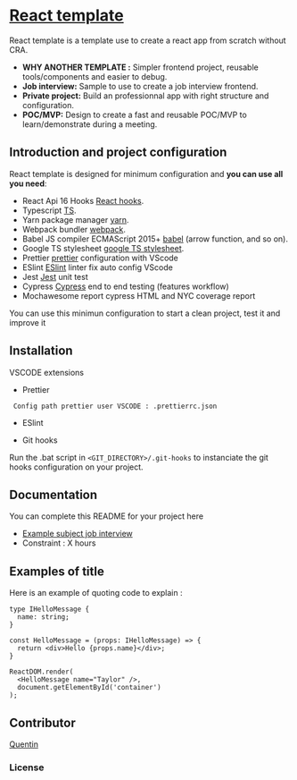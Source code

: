 # [React template](https://github.com/quentinlao/reactTemplate/)

React template is a template use to create a react app from scratch without CRA.

-   **WHY ANOTHER TEMPLATE :** Simpler frontend project, reusable tools/components and easier to debug.
-   **Job interview:** Sample to use to create a job interview frontend.
-   **Private project:** Build an professionnal app with right structure and configuration.
-   **POC/MVP:** Design to create a fast and reusable POC/MVP to learn/demonstrate during a meeting.

## Introduction and project configuration

React template is designed for minimum configuration and **you can use all you need**:

-   React Api 16 Hooks [React hooks](https://fr.reactjs.org/docs/hooks-intro.html).
-   Typescript [TS](https://www.typescriptlang.org/).
-   Yarn package manager [yarn](https://yarnpkg.com/).
-   Webpack bundler [webpack](https://webpack.js.org/).
-   Babel JS compiler ECMAScript 2015+ [babel](https://babeljs.io/docs/en/) (arrow function, and so on).
-   Google TS stylesheet [google TS stylesheet](https://google.github.io/styleguide/tsguide.html).
-   Prettier [prettier](https://prettier.io/) configuration with VScode
-   ESlint [ESlint](https://eslint.org/) linter fix auto config VScode
-   Jest [Jest](https://jestjs.io/fr/) unit test
-   Cypress [Cypress](https://www.cypress.io/) end to end testing (features workflow)
-   Mochawesome report cypress HTML and NYC coverage report

You can use this minimun configuration to start a clean project, test it and improve it

## Installation

VSCODE extensions

-   Prettier

```
 Config path prettier user VSCODE : .prettierrc.json
```

-   ESlint

-   Git hooks

Run the .bat script in `<GIT_DIRECTORY>/.git-hooks` to instanciate the git hooks configuration on your project.

## Documentation

You can complete this README for your project here

-   [Example subject job interview](https://reactjs.org/tutorial/tutorial.html)
-   Constraint : X hours

## Examples of title

Here is an example of quoting code to explain :

```tsx
type IHelloMessage {
  name: string;
}

const HelloMessage = (props: IHelloMessage) => {
  return <div>Hello {props.name}</div>;
}

ReactDOM.render(
  <HelloMessage name="Taylor" />,
  document.getElementById('container')
);
```

## Contributor

[Quentin](https://github.com/quentinlao/)

### License
